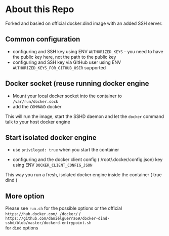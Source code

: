 # About this Repo

Forked and basied on official docker:dind image with an added SSH server.

## Common configuration
 - configuring and SSH key using ENV `AUTHORIZED_KEYS` - you need to have the public key here, not the path to the public key
 - configuring and SSH key via GitHub user using ENV `AUTHORIZED_KEYS_FOR_GITHUB_USER` supported
 
## Docker socket (reuse running docker engine
 - Mount your local docker socket into the container to `/var/run/docker.sock`
 - add the `COMMAND` docker
 
This will run the image, start the SSHD daemon and let the `docker` command talk to your host docker engine

## Start isolated docker engine
 - use `privileged: true` when you start the container
 
 - configuring and the docker client config ( /root/.docker/config.json) key using ENV `DOCKER_CLIENT_CONFIG_JSON`

This way you run a fresh, isolated docker engine inside the container ( true dind )


## More option
Please see `run.sh` for the possible options or the official `https://hub.docker.com/_/docker/` / `https://github.com/danielguerra69/docker-dind-sshd/blob/master/dockerd-entrypoint.sh`\
 for `dind` options
